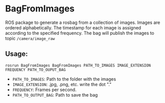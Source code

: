 # BagFromImages

ROS package to generate a rosbag from a collection of images. Images are ordered alphabetically. The timestamp for each image is assigned according to the specified frequency. The bag will publish the images to topic `/camera/image_raw`

## Usage:

    rosrun BagFromImages BagFromImages PATH_TO_IMAGES IMAGE_EXTENSION FREQUENCY PATH_TO_OUPUT_BAG
  
 - `PATH_TO_IMAGES`: Path to the folder with the images
 - `IMAGE_EXTENSION`: .jpg, .png, etc. write the dot "."
 - `FREQUENCY`: Frames per second.
 - `PATH_TO_OUTPUT_BAG`: Path to save the bag

